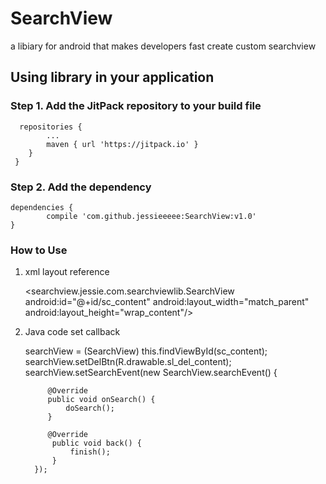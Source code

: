 # SearchView 
a libiary for android that makes developers fast create custom searchview 

## Using library in your application
### Step 1. Add the JitPack repository to your build file
 	  repositories {
 			...
 			maven { url 'https://jitpack.io' }
 		}
 	 }
### Step 2. Add the dependency
	dependencies {
	        compile 'com.github.jessieeeee:SearchView:v1.0'
	}
	
### How to Use
1. xml layout reference


    <searchview.jessie.com.searchviewlib.SearchView
         android:id="@+id/sc_content"
         android:layout_width="match_parent"
        android:layout_height="wrap_content"/>
         
2. Java code set callback


     searchView = (SearchView) this.findViewById(sc_content);
        searchView.setDelBtn(R.drawable.sl_del_content);
        searchView.setSearchEvent(new SearchView.searchEvent() {

            @Override
            public void onSearch() {
                doSearch();
            }
      
            @Override
             public void back() {
                 finish();
             }
         }); 

